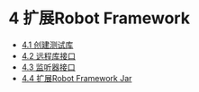 # 4 扩展Robot Framework

* [4.1 创建测试库](./section1.md)
* [4.2 远程库接口](./section2.md)
* [4.3 监听器接口](./section3.md)
* [4.4 扩展Robot Framework Jar](./section4.md)